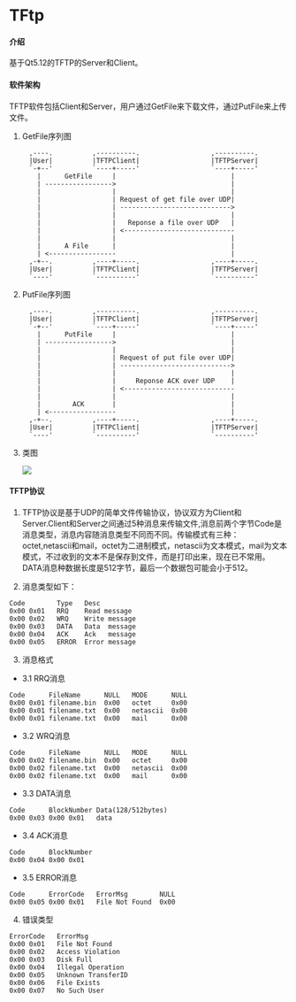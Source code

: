 # TFtp

#### 介绍
基于Qt5.12的TFTP的Server和Client。

#### 软件架构
TFTP软件包括Client和Server，用户通过GetFile来下载文件，通过PutFile来上传文件。
1. GetFile序列图
```
     ,----.          ,----------.                  ,----------.
     |User|          |TFTPClient|                  |TFTPServer|
     `-+--'          `----+-----'                  `----+-----'
       |      GetFile     |                             |      
       | ----------------->                             |      
       |                  |                             |      
       |                  | Request of get file over UDP|      
       |                  | ---------------------------->      
       |                  |                             |      
       |                  |   Reponse a file over UDP   |      
       |                  | <----------------------------      
       |                  |                             |      
       |      A File      |                             |      
       | <-----------------                             |      
     ,-+--.          ,----+-----.                  ,----+-----.
     |User|          |TFTPClient|                  |TFTPServer|
     `----'          `----------'                  `----------'
```
2. PutFile序列图
```
     ,----.          ,----------.                  ,----------.
     |User|          |TFTPClient|                  |TFTPServer|
     `-+--'          `----+-----'                  `----+-----'
       |      PutFile     |                             |      
       | ----------------->                             |      
       |                  |                             |      
       |                  | Request of put file over UDP|      
       |                  | ---------------------------->      
       |                  |                             |      
       |                  |     Reponse ACK over UDP    |      
       |                  | <----------------------------      
       |                  |                             |      
       |        ACK       |                             |      
       | <-----------------                             |      
     ,-+--.          ,----+-----.                  ,----+-----.
     |User|          |TFTPClient|                  |TFTPServer|
     `----'          `----------'                  `----------'
```
3. 类图

   ![](https://gitee.com/flysnow_1/tftp/raw/master/doc/out/class/TftpClass.svg)
#### TFTP协议
1. TFTP协议是基于UDP的简单文件传输协议，协议双方为Client和Server.Client和Server之间通过5种消息来传输文件,消息前两个字节Code是消息类型，消息内容随消息类型不同而不同。传输模式有三种：octet,netascii和mail，octet为二进制模式，netascii为文本模式，mail为文本模式，不过收到的文本不是保存到文件，而是打印出来，现在已不常用。DATA消息种数据长度是512字节，最后一个数据包可能会小于512。
  
2. 消息类型如下：
```
Code        Type   Desc
0x00 0x01   RRQ    Read message
0x00 0x02   WRQ    Write message
0x00 0x03   DATA   Data  message
0x00 0x04   ACK    Ack   message
0x00 0x05   ERROR  Error message
```
3.  消息格式
* 3.1 RRQ消息
```
Code      FileName      NULL   MODE      NULL
0x00 0x01 filename.bin  0x00   octet     0x00
0x00 0x01 filename.txt  0x00   netascii  0x00
0x00 0x01 filename.txt  0x00   mail      0x00
```
* 3.2 WRQ消息
```
Code      FileName      NULL   MODE      NULL
0x00 0x02 filename.bin  0x00   octet     0x00
0x00 0x02 filename.txt  0x00   netascii  0x00
0x00 0x02 filename.txt  0x00   mail      0x00
```
* 3.3 DATA消息
```
Code      BlockNumber Data(128/512bytes)
0x00 0x03 0x00 0x01   data
```
* 3.4 ACK消息
```
Code      BlockNumber
0x00 0x04 0x00 0x01
```
* 3.5 ERROR消息
```
Code      ErrorCode   ErrorMsg        NULL
0x00 0x05 0x00 0x01   File Not Found  0x00
```
4. 错误类型
```
ErrorCode   ErrorMsg
0x00 0x01   File Not Found
0x00 0x02   Access Violation
0x00 0x03   Disk Full
0x00 0x04   Illegal Operation
0x00 0x05   Unknown TransferID
0x00 0x06   File Exists
0x00 0x07   No Such User
```